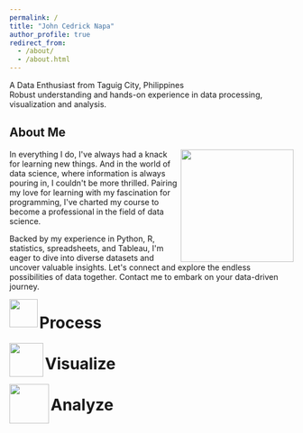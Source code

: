 ```yaml
---
permalink: /
title: "John Cedrick Napa"
author_profile: true
redirect_from:
  - /about/
  - /about.html
---
```


A Data Enthusiast from Taguig City, Philippines  
Robust understanding and hands-on experience in data processing, visualization and analysis.

## About Me

<img align="right" width="200" src="https://johnnapa.github.io/images/new/Bg_1.png" />
In everything I do, I've always had a knack for learning new things. And in the world of data science, where information is always pouring in, I couldn't be more thrilled. Pairing my love for learning with my fascination for programming, I've charted my course to become a professional in the field of data science.

Backed by my experience in Python, R, statistics, spreadsheets, and Tableau, I'm eager to dive into diverse datasets and uncover valuable insights. Let's connect and explore the endless possibilities of data together. Contact me to embark on your data-driven journey.

<img align="left" width="50" src="https://johnnapa.github.io/images/new/chart_3.png" />

# Process

<img align="left" width="60" src="https://johnnapa.github.io/images/new/chart_2.png" />

# Visualize

<img align="left" width="70" src="https://johnnapa.github.io/images/new/chart_3.png" />

# Analyze
